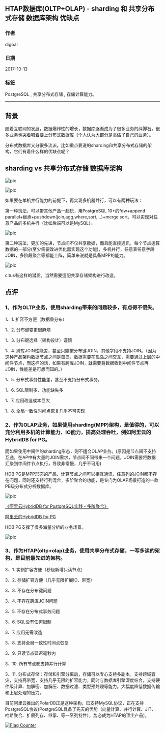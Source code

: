 ## HTAP数据库(OLTP+OLAP) - sharding 和 共享分布式存储 数据库架构 优缺点  
                                   
### 作者                  
digoal                  
                  
### 日期                   
2017-10-13                  
                    
### 标签                  
PostgreSQL , 共享分布式存储 , 存储计算能力。     
         
----         
           
## 背景   
随着互联网的发展，数据爆炸性的增长，数据库逐渐成为了很多业务的绊脚石，很多业务也哭着喊着要上分布式数据库（个人认为大部分是高估了自己的业务）。  
  
分布式数据库又分很多流派，比如重点要说的sharding和共享分布式存储的架构，它们有着什么样的优缺点呢？  
  
## sharding vs 共享分布式存储 数据库架构  
  
![pic](20171013_04_pic_001.jpg)  
  
![pic](20171013_04_pic_003.jpg)  
  
如果要在单机并行能力的前提下，再实现多机器并行，可以有两种玩法：  
  
第一种玩法，可以带其他产品一起玩，用PostgreSQL 10+的fdw+append parallel+继承+pushdown(join,agg,where,sort,...)+merge sort，可以实现对任意产品的多机并行（比如后端可以是MySQL）。      
  
![pic](20171013_04_pic_004.jpg)  
  
第二种玩法，更加的先进，节点间不仅共享数据，而且能直接通讯，每个节点运算数据的一部分(至少需要改进优化器实现这个功能)，多机并行，任意表任意字段JOIN，多阶段聚合等都能上阵，简单来说就是具备MPP的能力。   
  
![pic](20171013_04_pic_006.jpg)  
  
citus有这样的潜质，当然需要适配共享存储架构进行改造。   
  
## 点评  
### 1、作为OLTP业务，使用sharding带来的问题较多，有点得不偿失。  
  
1、1. 扩容不方便（数据重分布）  
  
1、2. 分布键变更很麻烦  
  
1、3. 分布键选择（架构设计）谨慎  
  
1、4. 跨库JOIN性能差，甚至只能按分布键JOIN，其他字段不支持JOIN。（因为这种产品架构数据节点之间是孤岛，数据需要在孤岛之间交互，需要通过上层的中间件节点，而这样的话，如果有跨库JOIN，就需要将数据收到中间件节点再JOIN，性能差是可想而知的。）      
  
1、5. 分布式事务性能差，甚至不支持分布式事务。    
  
1、6. SQL限制多、功能缺失多  
  
1、7. 应用改造成本巨大  
  
1、8. 全局一致性时间点恢复几乎不可实现  
  
### 2、作为OLAP业务，如果使用sharding(MPP)架构，是值得的，可以充分利用多机的计算能力、IO能力，提高处理吞吐，例如阿里云的HybridDB for PG。   
  
而如果使用中间件的sharding形态，则不适合OLAP业务。(原因是节点间不支持互通，在AP中有大量的JOIN需求，节点间不同带来一个问题，JOIN需要将数据汇聚到中间件节点执行，导致非常慢，几乎不可用)    
  
HDB PG是MPP形态的产品，计算节点之间可以相互通讯，任意列的JOIN都不存在问题，同时还支持行列混合，多阶聚合的功能，是专门为OLAP场景打造的一款PB级分布式分析数据库。  
  
![pic](20171013_04_pic_002.jpg)  
  
[《阿里云HybridDB for PostgreSQL实践 - 多阶聚合》](../201708/20170821_02.md)    
  
[阿里云的HybridDB for PG](https://www.aliyun.com/product/gpdb)  
  
HDB PG支撑了很多海量分析的业务场景。  
    
![pic](20171013_04_pic_005.jpg)    
  
### 3、作为HTAP(oltp+olap)业务，使用共享分布式存储，一写多读的架构，是目前最先进的架构。  
  
3、1. 实例扩容方便（秒级新增只读节点）  
  
3、2. 存储扩容方便（几乎无限扩展IO、带宽）  
  
3、3. 不存在分布键问题  
  
3、4. 不存在跨库JOIN问题  
  
3、5. 不存在分布式事务问题  
  
3、6. SQL没有任何限制  
  
3、7. 应用无需改造  
  
3、8. 支持全局一致性时间点恢复  
  
3、9. 只读节点延迟毫秒内  
  
3、10. 所有节点都支持并行计算  
  
3、11. 分布式存储：存储和引擎分离后，存储可以专心支持多副本，支持跨域容灾，支持高带宽，支持几乎无限的扩容能力。同时与数据库引擎深度结合，支持硬件级计算、加解密、加解压、数据过滤、类型预处理等能力。大幅度降低数据传输和上层处理的压力。         
  
目前阿里云推出的PolarDB正是这种架构，已支持MySQL协议，正在支持PostgreSQL协议(PostgreSQL具备了先天的优势（向量计算、并行计算、JIT、哈希聚合、扩展列存、继承、等一系列特性），势必成为HTAP的顶尖产品)。   
   
  
<a rel="nofollow" href="http://info.flagcounter.com/h9V1"  ><img src="http://s03.flagcounter.com/count/h9V1/bg_FFFFFF/txt_000000/border_CCCCCC/columns_2/maxflags_12/viewers_0/labels_0/pageviews_0/flags_0/"  alt="Flag Counter"  border="0"  ></a>  
  
